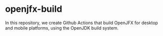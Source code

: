 # openjfx-build
In this repository, we create Github Actions that build OpenJFX for desktop and mobile platforms, using the OpenJDK build system.

